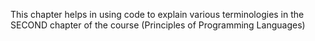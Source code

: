 This chapter helps in using code to explain various terminologies in the SECOND chapter of the course (Principles of Programming Languages)
